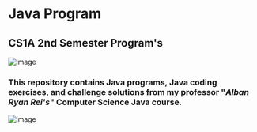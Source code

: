 # Java Program
## CS1A 2nd Semester Program's
![image](https://user-images.githubusercontent.com/77437944/208276007-d3b14464-3fec-4648-9142-c7735342265b.png)
### This repository contains Java programs, Java coding exercises, and challenge solutions from my professor "*Alban Ryan Rei's*" Computer Science Java course.
![image](https://user-images.githubusercontent.com/77437944/208276242-b1830800-8e93-4bb8-a1fe-88e1aa7873ca.png)